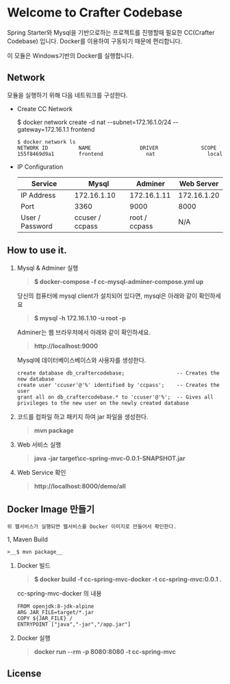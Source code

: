 # Welcome to Crafter Codebase

Spring Starter와 Mysql을 기반으로하는 프로젝트를 진행할때 필요한 CC(Crafter Codebase) 입니다.
Docker를 이용하여 구동되기 때문에 편리합니다.

이 모듈은 Windows기반의 Docker를 실행합니다.

## Network
모듈을 실행하기 위해 다음 네트워크를 구성한다.

* Create CC Network

    $ docker network create -d nat --subnet=172.16.1.0/24 --gateway=172.16.1.1 frontend

    ~~~
    $ docker network ls
    NETWORK ID          NAME                DRIVER              SCOPE
    155f8469d9a1        frontend              nat                 local
    ~~~

* IP Configuration

    Service         | Mysql           | Adminer       | Web Server        
    --------------- | --------------- | ------------- | -------------
    IP Address      | 172.16.1.10     | 172.16.1.11   | 172.16.1.20
    Port            | 3360            | 9000          | 8000
    User / Password | ccuser / ccpass | root / ccpass | N/A


## How to use it.
1. Mysql & Adminer 실행
    
    >__$ docker-compose -f cc-mysql-adminer-compose.yml up__
    
   당신의 컴퓨터에 mysql client가 설치되어 있다면, mysql은 아래와 같이 확인하세요
    >__$ mysql -h 172.16.1.10 -u root -p__
  
    Adminer는 웹 브라우저에서 아래와 같이 확인하세요.
    >__http://localhost:9000__
    
    
    Mysql에 데이터베이스베이스와 사용자를 생성한다.
    ~~~
    create database db_craftercodebase;                 -- Creates the new database
    create user 'ccuser'@'%' identified by 'ccpass';    -- Creates the user
    grant all on db_craftercodebase.* to 'ccuser'@'%';  -- Gives all privileges to the new user on the newly created database
    ~~~
    
1. 코드를 컴파일 하고 패키지 하여 jar 파일을 생성한다.
    >__mvn package__
    
1. Web 서비스 실행
    >__java -jar target\cc-spring-mvc-0.0.1-SNAPSHOT.jar__

1. Web Service 확인    
    >__http://localhost:8000/demo/all__


## Docker Image 만들기

    위 웹서비스가 실행되면 웹서비스를 Docker 이미지로 만들어서 확인한다.

1, Maven Build
    
    >__$ mvn package__

1. Docker 빌드
    >__$ docker build -f cc-spring-mvc-docker -t cc-spring-mvc:0.0.1 .__
    
    cc-spring-mvc-docker 의 내용
    ~~~
    FROM openjdk:8-jdk-alpine
    ARG JAR_FILE=target/*.jar
    COPY ${JAR_FILE} /
    ENTRYPOINT ["java","-jar","/app.jar"]
    ~~~

1. Docker 실행
    >__docker run --rm -p 8080:8080 -t cc-spring-mvc__
    

## License





